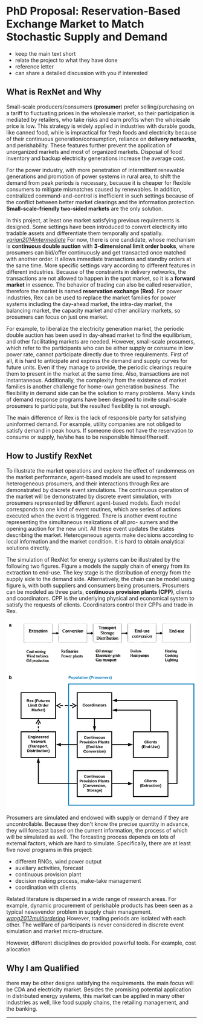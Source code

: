 
# PhD Proposal: Reservation-Based Exchange Market to Match Stochastic Supply and Demand

- keep the main text short
- relate the project to what they have done
- reference letter
- can share a detailed discussion with you if interested

## What is RexNet and Why

Small-scale producers/consumers (__prosumer__) prefer selling/purchasing on a tariff to fluctuating prices in the wholesale market, so their participation is mediated by retailers, who take risks and earn profits when the wholesale price is low. This strategy is widely applied in industries with durable goods, like canned food, while is impractical for fresh foods and electricity because of their continuous generation/consumption, reliance on __delivery networks__, and perishability. These features further prevent the application of unorganized markets and most of organized markets. Disposal of food inventory and backup electricity generations increase the average cost.

For the power industry, with more penetration of intermittent renewable generations and promotion of power systems in rural area, to shift the demand from peak periods is necessary, because it is cheaper for flexible consumers to mitigate mismatches caused by renewables. In addition, centralized command-and-control is inefficient in such settings because of the conflict between better market clearings and the information protection. __Small-scale-friendly two-sided markets__ are the only solution.

In this project, at least one market satisfying previous requirements is designed. Some settings have been introduced to convert electricity into tradable assets and differentiate them temporally and spatially. [_varian2014intermediate_] For now, there is one candidate, whose mechanism is __continuous double auction__ with __3-dimensional limit order books__, where prosumers can bid/offer continuously and get transacted once matched with another order. It allows immediate transactions and standby orders at the same time. More specific settings vary according to different features in different industries. Because of the constraints in delivery networks, the transactions are not allowed to happen in the spot market, so it is a __forward market__ in essence. The behavior of trading can also be called reservation, therefore the market is named __reservation exchange (Rex)__. For power industries, Rex can be used to replace the market families for power systems including the day-ahead market, the intra-day market, the balancing market, the capacity market and other ancillary markets, so prosumers can focus on just one market.

For example, to liberalize the electricity generation market, the periodic double auction has been used in day-ahead market to find the equilibrium, and other facilitating markets are needed. However, small-scale prosumers, which refer to the participants who can be either supply or consume in low power rate, cannot participate directly due to three requirements. First of all, it is hard to anticipate and express the demand and supply curves for future units. Even if they manage to provide, the periodic clearings require them to present in the market at the same time. Also, transactions are not instantaneous. Additionally, the complexity from the existence of market families is another challenge for home-own generation business. The flexibility in demand side can be the solution to many problems. Many kinds of demand response programs have been designed to invite small-scale prosumers to participate, but the resulted flexibility is not enough.

The main difference of Rex is the lack of responsible party for satisfying uninformed demand. For example, utility companies are not obliged to satisfy demand in peak hours. If someone does not have the reservation to consume or supply, he/she has to be responsible himself/herself.

## How to Justify RexNet

To illustrate the market operations and explore the effect of randomness on the market performance, agent-based models are used to represent heterogeneous prosumers, and their interactions through Rex are demonstrated by discrete event simulations. The continuous operation of the market will be demonstrated by discrete event simulation, with prosumers represented by different agent-based models. Each model corresponds to one kind of event routines, which are series of actions executed when the event is triggered. There is another event routine representing the simultaneous realizations of all pro- sumers and the opening auction for the new unit. All these event updates the states describing the market. Heterogeneous agents make decisions according to local information and the market condition. It is hard to obtain analytical solutions directly.

The simulation of RexNet for energy systems can be illustrated by the following two figures. Figure `a` models the supply chain of energy from its extraction to end-use. The key stage is the distribution of energy from the supply side to the demand side. Alternatively, the chain can be model using figure `b`, with both suppliers and consumers being prosumers. Prosumers can be modeled as three parts, __continuous provision plants (CPP)__, clients and coordinators. CPP is the underlying physical and economical system to satisfy the requests of clients. Coordinators control their CPPs and trade in Rex.

![](../../images/1-3.png)

Prosumers are simulated and endowed with supply or demand if they are uncontrollable. Because they don't know the precise quantity in advance, they will forecast based on the current information, the process of which will be simulated as well. The forcasting process depends on lots of external factors, which are hard to simulate. Specifically, there are at least five novel programs in this project:

* different RNGs, wind power output
* auxiliary activities, forecast
* continuous provision plant
* decision making process, make-take management
* coordination with clients

Related literature is dispersed in a wide range of research areas. For example, dynamic procurement of perishable products has been seen as a typical newsvendor problem in supply chain management. [_wang2012multiordering_] However, trading periods are isolated with each other. The wellfare of participants is never considered in discrete event simulation and market micro-structure.

However, different disciplines do provided powerful tools. For example, cost allocation

## Why I am Qualified

there may be other designs satisfying the requirements. the main focus will be CDA and electricity market. Besides the promising potential application in distributed energy systems, this market can be applied in many other industries as well, like food supply chains, the retailing management, and the banking.

---

[_wang2012multiordering_]: https://github.com/edxu96/symposium/tree/master/src
[_varian2014intermediate_]: https://github.com/edxu96/symposium/tree/master/src

